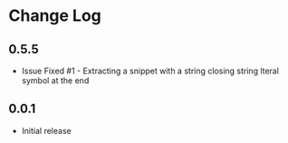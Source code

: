 # Change Log

## 0.5.5
- Issue Fixed #1 - Extracting a snippet with a string closing string lteral symbol at the end

## 0.0.1
- Initial release